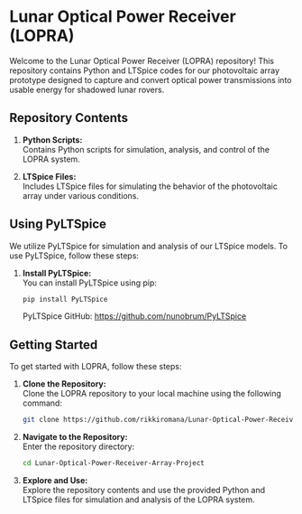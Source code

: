 # Lunar Optical Power Receiver (LOPRA)

Welcome to the Lunar Optical Power Receiver (LOPRA) repository! This repository contains Python and LTSpice codes for our photovoltaic array prototype designed to capture and convert optical power transmissions into usable energy for shadowed lunar rovers.

## Repository Contents

1. **Python Scripts:**  
   Contains Python scripts for simulation, analysis, and control of the LOPRA system.

2. **LTSpice Files:**  
   Includes LTSpice files for simulating the behavior of the photovoltaic array under various conditions.

## Using PyLTSpice

We utilize PyLTSpice for simulation and analysis of our LTSpice models. To use PyLTSpice, follow these steps:

1. **Install PyLTSpice:**  
   You can install PyLTSpice using pip:
   ```bash
   pip install PyLTSpice
   ```
   PyLTSpice GitHub: https://github.com/nunobrum/PyLTSpice

## Getting Started

To get started with LOPRA, follow these steps:

1. **Clone the Repository:**  
   Clone the LOPRA repository to your local machine using the following command:
   
   ```bash
   git clone https://github.com/rikkiromana/Lunar-Optical-Power-Receiver-Array-Project.git
   ```

2. **Navigate to the Repository:**  
   Enter the repository directory:
   ```bash
   cd Lunar-Optical-Power-Receiver-Array-Project
   ```

3. **Explore and Use:**  
   Explore the repository contents and use the provided Python and LTSpice files for simulation and analysis of the LOPRA system.

